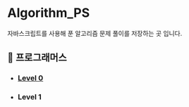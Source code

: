 # Algorithm_PS

자바스크립트를 사용해 푼 알고리즘 문제 풀이를 저장하는 곳 입니다.

## 📁 프로그래머스

- ### [Level 0](./Programmers/level0/README.md)
- ### Level 1

